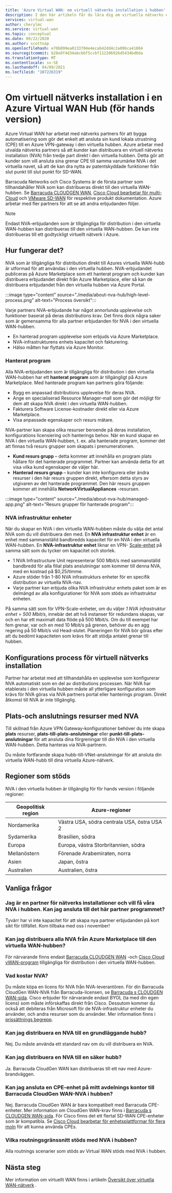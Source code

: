 ```yaml
---
title: 'Azure Virtual WAN: om virtuell nätverks installation i hubben'
description: I den här artikeln får du lära dig om virtuella nätverks enheter i den virtuella WAN-hubben.
services: virtual-wan
author: cherylmc
ms.service: virtual-wan
ms.topic: conceptual
ms.date: 09/22/2020
ms.author: scottnap
ms.openlocfilehash: e70b899ea0133704e4ecab42dd4c2a09bca41804
ms.sourcegitcommit: b28e9f4d34abcb6f5ccbf112206926d5434bd0da
ms.translationtype: MT
ms.contentlocale: sv-SE
ms.lasthandoff: 04/09/2021
ms.locfileid: "107226319"
---
```

# <a name="about-network-virtual-appliance-in-an-azure-virtual-wan-hub-preview"></a>Om virtuell nätverks installation i en Azure Virtual WAN Hub (för hands version)

Azure Virtual WAN har arbetat med nätverks partners för att bygga automatisering som gör det enkelt att ansluta sin kund lokala utrustning (CPE) till en Azure VPN-gateway i den virtuella hubben. Azure arbetar med utvalda nätverks partners så att kunder kan distribuera en virtuell nätverks installation (NVA) från tredje part direkt i den virtuella hubben. Detta gör att kunder som vill ansluta sina grenar CPE till samma varumärke NVA i det virtuella navet, så att de kan dra nytta av patentskyddade funktioner från slut punkt till slut punkt för SD-WAN.

Barracuda Networks och Cisco Systems är de första partner som tillhandahåller NVA som kan distribueras direkt till den virtuella WAN-hubben.  Se [Barracuda CLOUDGEN WAN](https://www.barracuda.com/products/cloudgenwan), [Cisco Cloud bearbetar för multi-Cloud](https://www.cisco.com/c/en/us/td/docs/routers/sdwan/configuration/cloudonramp/ios-xe-17/cloud-onramp-book-xe/cloud-onramp-multi-cloud.html#Cisco_Concept.dita_c61e0e7a-fff8-4080-afee-47b81e8df701) och [VMware SD-WAN](https://kb.vmware.com/s/article/82746) för respektive produkt dokumentation. Azure arbetar med fler partners för att se att andra erbjudanden följer.

> [!NOTE]
> Endast NVA-erbjudanden som är tillgängliga för distribution i den virtuella WAN-hubben kan distribueras till den virtuella WAN-hubben. De kan inte distribueras till ett godtyckligt virtuellt nätverk i Azure.

## <a name="how-does-it-work"></a><a name="how"></a>Hur fungerar det?

NVA som är tillgängliga för distribution direkt till Azures virtuella WAN-hubb är utformad för att användas i den virtuella hubben. NVA-erbjudandet publiceras på Azure Marketplace som ett hanterat program och kunder kan distribuera erbjudandet direkt från Azure Marketplace, eller så kan de distribuera erbjudandet från den virtuella hubben via Azure Portal.

:::image type="content" source="./media/about-nva-hub/high-level-process.png" alt-text="Process översikt":::

Varje partners NVA-erbjudande har något annorlunda upplevelse och funktioner baserat på deras distributions krav. Det finns dock några saker som är gemensamma för alla partner erbjudanden för NVA i den virtuella WAN-hubben.

* En hanterad program upplevelse som erbjuds via Azure Marketplace.
* NVA-infrastrukturens enhets kapacitet och fakturering.
* Hälso måtten har flyttats via Azure Monitor.

### <a name="managed-application"></a><a name="managed"></a>Hanterat program

Alla NVA-erbjudanden som är tillgängliga för distribution i den virtuella WAN-hubben har ett **hanterat program** som är tillgängligt på Azure Marketplace. Med hanterade program kan partners göra följande:

* Bygg en anpassad distributions upplevelse för deras NVA.
* Ange en specialiserad Resource Manager-mall som gör det möjligt för dem att skapa NVA direkt i den virtuella WAN-hubben.
* Fakturera Software License-kostnader direkt eller via Azure Marketplace.
* Visa anpassade egenskaper och resurs mätare.

NVA-partner kan skapa olika resurser beroende på deras installation, konfigurations licensiering och hanterings behov. När en kund skapar en NVA i den virtuella WAN-hubben, t. ex. alla hanterade program, kommer det att finnas två resurs grupper som skapats i prenumerationen.

* **Kund resurs grupp** – detta kommer att innehålla en program plats hållare för det hanterade programmet. Partner kan använda detta för att visa vilka kund egenskaper de väljer här.
* **Hanterad resurs grupp** – kunder kan inte konfigurera eller ändra resurser i den här resurs gruppen direkt, eftersom detta styrs av utgivaren av det hanterade programmet. Den här resurs gruppen kommer att innehålla **NetworkVirtualAppliances** -resursen.

:::image type="content" source="./media/about-nva-hub/managed-app.png" alt-text="Resurs grupper för hanterade program":::

### <a name="nva-infrastructure-units"></a><a name="units"></a>NVA infrastruktur enheter

När du skapar en NVA i den virtuella WAN-hubben måste du välja det antal NVA som du vill distribuera den med. En **NVA infrastruktur enhet** är en enhet med sammanställd bandbredds kapacitet för en NVA i den virtuella WAN-hubben. En **NVA-infrastruktur enhet** liknar en VPN- [Scale-enhet](pricing-concepts.md#scale-unit) på samma sätt som du tycker om kapacitet och storlek.

* 1 NVA Infrastructure Unit representerar 500 Mbit/s med sammanställd bandbredd för alla filial plats anslutningar som kommer till denna NVA, med en kostnad på $0,25/timme.
* Azure stöder från 1-80 NVA infrastrukturs enheter för en specifik distribution av virtuella NVA-nav.
* Varje partner kan erbjuda olika NVA infrastruktur enhets paket som är en delmängd av alla konfigurationer för NVA som stöds av infrastruktur enheten.

På samma sätt som för VPN-Scale-enheter, om du väljer *1 NVA infrastruktur enhet = 500 Mbit/s*, innebär det att två instanser för redundans skapas, var och en har ett maximalt data flöde på 500 Mbit/s. Om du till exempel har fem grenar, var och en med 10 Mbit/s på grenen, behöver du en agg regering på 50 Mbit/s vid Head-slutet. Planeringen för NVA bör göras efter att du bedömt kapaciteten som krävs för att stödja antalet grenar till hubben.

## <a name="network-virtual-appliance-configuration-process"></a><a name="configuration"></a>Konfigurations process för virtuell nätverks installation

Partner har arbetat med att tillhandahålla en upplevelse som konfigurerar NVA automatiskt som en del av distributions processen. När NVA har etablerats i den virtuella hubben måste all ytterligare konfiguration som krävs för NVA göras via NVA partners portal eller hanterings program. Direkt åtkomst till NVA är inte tillgänglig.

## <a name="site-and-connection-resources-with-nvas"></a><a name="resources"></a>Plats-och anslutnings resurser med NVA

Till skillnad från Azure VPN Gateway-konfigurationer behöver du inte skapa **plats** resurser, **plats-till-plats-anslutningar** eller **punkt-till-plats-anslutningar** för att ansluta dina förgreningar till din NVA i den virtuella WAN-hubben. Detta hanteras via NVA-partnern.

Du måste fortfarande skapa hubb-till-VNet-anslutningar för att ansluta din virtuella WAN-hubb till dina virtuella Azure-nätverk.

## <a name="supported-regions"></a><a name="regions"></a>Regioner som stöds

NVA i den virtuella hubben är tillgänglig för för hands version i följande regioner:

|Geopolitisk region | Azure-regioner|
|---|---|
| Nordamerika| Västra USA, södra centrala USA, östra USA 2   |
| Sydamerika | Brasilien, södra |
| Europa | Europa, västra Storbritannien, södra|
|  Mellanöstern | Förenade Arabemiraten, norra |
| Asien | Japan, östra |
| Australien | Australien, östra |

## <a name="faq"></a>Vanliga frågor

### <a name="i-am-a-network-appliance-partner-and-want-to-get-our-nva-in-the-hub--can-i-join-this-partner-program"></a>Jag är en partner för nätverks installationer och vill få våra NVA i hubben.  Kan jag ansluta till det här partner programmet?

Tyvärr har vi inte kapacitet för att skapa nya partner erbjudanden på kort sikt för tillfället. Kom tillbaka med oss i november!

### <a name="can-i-deploy-any-nva-from-azure-marketplace-into-the-virtual-wan-hub"></a>Kan jag distribuera alla NVA från Azure Marketplace till den virtuella WAN-hubben?

För närvarande finns endast [Barracuda CLOUDGEN WAN](https://aka.ms/BarracudaMarketPlaceOffer) -och [Cisco Cloud vWAN-program](https://azuremarketplace.microsoft.com/en-us/marketplace/apps/cisco.cisco_cloud_vwan_app?tab=Overview) tillgängliga för distribution i den virtuella WAN-hubben.

### <a name="what-is-the-cost-of-the-nva"></a>Vad kostar NVA?

Du måste köpa en licens för NVA från NVA-leverantören.  För din Barracuda CloudGen WAN-NVA från Barracuda-licensen, se [Barracuda s CLOUDGEN WAN-sida](https://www.barracuda.com/products/cloudgenwan). Cisco erbjuder för närvarande endast BYOL (ta med din egen licens) som måste införskaffas direkt från Cisco. Dessutom kommer du också att debiteras från Microsoft för de NVA-infrastruktur enheter du använder, och andra resurser som du använder. Mer information finns i [prissättnings begrepp](pricing-concepts.md).

### <a name="can-i-deploy-an-nva-to-a-basic-hub"></a>Kan jag distribuera en NVA till en grundläggande hubb?

Nej. Du måste använda ett standard nav om du vill distribuera en NVA.

### <a name="can-i-deploy-an-nva-into-a-secure-hub"></a>Kan jag distribuera en NVA till en säker hubb?

Ja. Barracuda CloudGen WAN kan distribueras till ett nav med Azure-brandväggen.

### <a name="can-i-connect-any-cpe-device-in-my-branch-office-to-barracuda-cloudgen-wan-nva-in-the-hub"></a>Kan jag ansluta en CPE-enhet på mitt avdelnings kontor till Barracuda CloudGen WAN-NVA i hubben?

Nej. Barracuda CloudGen WAN är bara kompatibelt med Barracuda CPE-enheter. Mer information om CloudGen WAN-krav finns i [Barracuda s CLOUDGEN WAN-sida](https://www.barracuda.com/products/cloudgenwan). För Cisco finns det ett flertal SD-WAN CPE-enheter som är kompatibla. Se [Cisco Cloud bearbetar för enhetsplattformar för flera moln](https://www.cisco.com/c/en/us/td/docs/routers/sdwan/configuration/cloudonramp/ios-xe-17/cloud-onramp-book-xe/cloud-onramp-multi-cloud.html#Cisco_Concept.dita_c61e0e7a-fff8-4080-afee-47b81e8df701) för att kunna använda CPEs.

### <a name="what-routing-scenarios-are-supported-with-nva-in-the-hub"></a>Vilka routningsgränssnitt stöds med NVA i hubben?

Alla routnings scenarier som stöds av Virtual WAN stöds med NVA i hubben.

## <a name="next-steps"></a>Nästa steg

Mer information om virtuellt WAN finns i artikeln [Översikt över virtuella WAN-nätverk](virtual-wan-about.md) .
